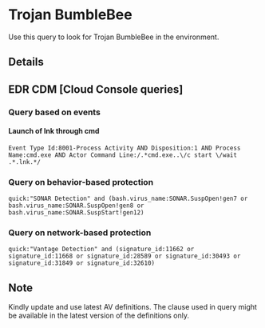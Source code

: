 # Trojan BumbleBee

Use this query to look for Trojan BumbleBee in the environment. 

## Details

## EDR CDM [Cloud Console queries]

### Query based on events 


#### Launch of lnk through cmd


```
Event Type Id:8001-Process Activity AND Disposition:1 AND Process Name:cmd.exe AND Actor Command Line:/.*cmd.exe..\/c start \/wait .*.lnk.*/

```

### Query on behavior-based protection

```
quick:"SONAR Detection" and (bash.virus_name:SONAR.SuspOpen!gen7 or bash.virus_name:SONAR.SuspOpen!gen8 or bash.virus_name:SONAR.SuspStart!gen12)

```

### Query on network-based protection

```
quick:"Vantage Detection" and (signature_id:11662 or signature_id:11668 or signature_id:28589 or signature_id:30493 or signature_id:31849 or signature_id:32610)

```

## Note
Kindly update and use latest AV definitions.
The clause used in query might be available in the latest version of the definitions only.
